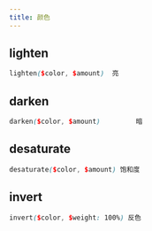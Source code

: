 ```yaml
---
title: 颜色
---
```



## lighten
```scss
lighten($color, $amount)  亮
```


## darken
```scss
darken($color, $amount)			暗
```


## desaturate
```scss
desaturate($color, $amount) 饱和度 
```


## invert
```scss
invert($color, $weight: 100%) 反色
```


